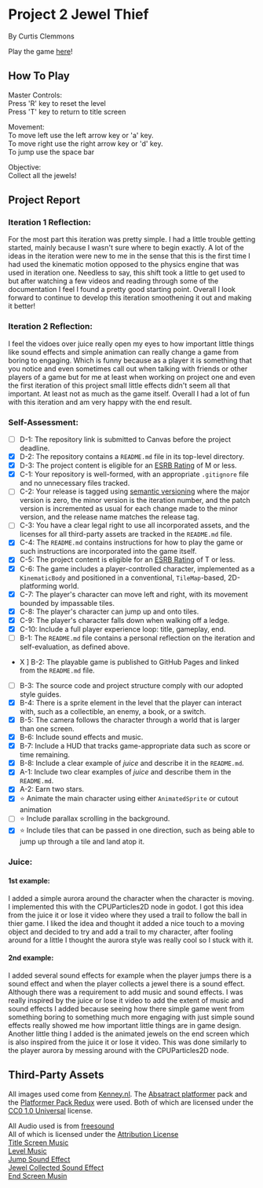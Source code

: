 # Project 2 Jewel Thief
By Curtis Clemmons 

Play the game [here](https://bsu-cs315.github.io/P2-Jewel-Thief/)!

## How To Play
Master Controls:  
Press 'R' key to reset the level  
Press 'T' key to return to title screen

Movement:  
To move left use the left arrow key or 'a' key.  
To move right use the right arrow key or 'd' key.  
To jump use the space bar

Objective:  
Collect all the jewels!


## Project Report

### Iteration 1 Reflection: 
For the most part this iteration was pretty simple. I had a little trouble getting started, mainly because I wasn't sure where to begin exactly. A lot of the ideas in the iteration were new to me in the sense that this is the first time I had used the kinematic motion opposed to the physics engine that was used in iteration one. Needless to say, this shift took a little to get used to but after watching a few videos and reading through some of the documentation I feel I found a pretty good starting point. Overall I look forward to continue to develop this iteration smoothening it out and making it better! 

### Iteration 2 Reflection:
I feel the vidoes over juice really open my eyes to how important little things like sound effects and simple animation can really change a game from boring to engaging. Which is funny because as a player it is something that you notice and even sometimes call out when talking with friends or other players of a game but for me at least when working on project one and even the first iteration of this project small little effects didn't seem all that important. At least not as much as the game itself. Overall I had a lot of fun with this iteration and am very happy with the end result. 


### Self-Assessment: 
- [ ] D-1: The repository link is submitted to Canvas before the project deadline.
- [X] D-2: The repository contains a <code>README.md</code> file in its top-level directory.
- [X] D-3: The project content is eligible for an <a href="https://www.esrb.org/ratings-guide/">ESRB Rating</a> of M or less.
- [X] C-1: Your repository is well-formed, with an appropriate <code>.gitignore</code> file and no unnecessary files tracked.
- [ ] C-2: Your release is tagged using <a href="https://semver.org/">semantic versioning</a> where the major version is zero, the minor version is the iteration number, and the patch version is incremented as usual for each change made to the minor version, and the release name matches the release tag.
- [ ] C-3: You have a clear legal right to use all incorporated assets, and the licenses for all third-party assets are tracked in the <code>README.md</code> file.
- [X] C-4: The <code>README.md</code> contains instructions for how to play the game or such instructions are incorporated into the game itself.
- [X] C-5: The project content is eligible for an <a href="https://www.esrb.org/ratings-guide/">ESRB Rating</a> of T or less.
- [X] C-6: The game includes a player-controlled character, implemented as a <code>KinematicBody</code> and positioned in a conventional, <code>TileMap</code>-based, 2D-platforming world.
- [X] C-7: The player's character can move left and right, with its movement bounded by impassable tiles.
- [X] C-8: The player's character can jump up and onto tiles.
- [X] C-9: The player's character falls down when walking off a ledge.
- [X] C-10: Include a full player experience loop: title, gameplay, end.
- [ ] B-1: The <code>README.md</code> file contains a personal reflection on the iteration and self-evaluation, as defined above.
- X ] B-2: The playable game is published to GitHub Pages and linked from the <code>README.md</code> file.
- [ ] B-3: The source code and project structure comply with our adopted style guides.
- [X] B-4: There is a sprite element in the level that the player can interact with, such as a collectible, an enemy, a book, or a switch.
- [X] B-5: The camera follows the character through a world that is larger than one screen.
- [X] B-6: Include sound effects and music.
- [X] B-7: Include a HUD that tracks game-appropriate data such as score or time remaining.
- [X] B-8: Include a clear example of <em>juice</em> and describe it in the <code>README.md</code>.
- [X] A-1: Include two clear examples of <em>juice</em> and describe them in the <code>README.md</code>.
- [X] A-2: Earn two stars.
- [X] ⭐ Animate the main character using either <code>AnimatedSprite</code> or cutout animation
- [ ] ⭐ Include parallax scrolling in the background.
- [X] ⭐ Include tiles that can be passed in one direction, such as being able to jump up through a tile and land atop it.

### Juice:
#### 1st example: 
I added a simple aurora around the character when the character is moving. I implemented this with the CPUParticles2D node in godot. I got this idea from the juice it or lose it video where they used a trail to follow the ball in thier game. I liked the idea and thought it added a nice touch to a moving object and decided to try and add a trail to my character, after fooling around for a little I thought the aurora style was really cool so I stuck with it. 

#### 2nd example: 
I added several sound effects for example when the player jumps there is a sound effect and when the player collects a jewel there is a sound effect. Although there was a requirement to add music and sound effects. I was really inspired by the juice or lose it video to add the extent of music and sound effects I added because seeing how there simple game went from something boring to something much more engaging with just simple sound effects really showed me how important little things are in game design. Another little thing I added is the animated jewels on the end screen which is also inspired from the juice it or lose it video. This was done similarly to the player aurora by messing around with the CPUParticles2D node. 

## Third-Party Assets

All images used come from [Kenney.nl](https://www.kenney.nl).
The [Absatract platformer](https://www.kenney.nl/assets/abstract-platformer) pack and the [Platformer Pack Redux](https://www.kenney.nl/assets/platformer-pack-redux) were used.
Both of which are licensed under the [CC0 1.0 Universal](https://creativecommons.org/publicdomain/zero/1.0/) license.  
  
  All Audio used is from [freesound](https://freesound.org/)  
  All of which is licensed under the [Attribution License](https://creativecommons.org/licenses/by/3.0/)  
  [Title Screen Music](https://freesound.org/people/Sunsai/sounds/415805/)  
  [Level Music](https://freesound.org/people/zagi2/sounds/487699/)  
  [Jump Sound Effect](https://freesound.org/people/jalastram/sounds/386657/)  
  [Jewel Collected Sound Effect](https://freesound.org/people/Fupicat/sounds/471936/)  
  [End Screen Musin]( https://freesound.org/people/wi-photos/sounds/489554/)
